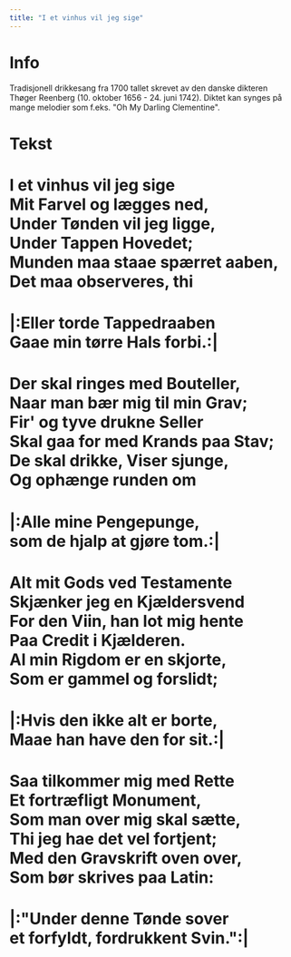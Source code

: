 ```yaml
---
title: "I et vinhus vil jeg sige"
---
```


# Info

Tradisjonell drikkesang fra 1700 tallet skrevet av den danske dikteren Thøger Reenberg (10. oktober 1656 - 24. juni 1742).
Diktet kan synges på mange melodier som f.eks. "Oh My Darling Cle­mentine".

# Tekst

I et vinhus vil jeg sige  
Mit Farvel og lægges ned,  
Under Tønden vil jeg ligge,  
Under Tappen Hovedet;  
Munden maa staae spærret aaben,  
Det maa observeres, thi  
==
|:Eller torde Tappedraaben  
Gaae min tørre Hals forbi.:|
==

Der skal ringes med Bouteller,  
Naar man bær mig til min Grav;   
Fir' og tyve drukne Seller  
Skal gaa for med Krands paa Stav;  
De skal drikke, Viser sjunge,  
Og ophænge runden om  
==
|:Alle mine Pengepunge,  
som de hjalp at gjøre tom.:|
==

Alt mit Gods ved Testamente  
Skjænker jeg en Kjældersvend  
For den Viin, han lot mig hente   
Paa Credit i Kjælderen.  
Al min Rigdom er en skjorte,   
Som er gammel og forslidt;   
==
|:Hvis den ikke alt er borte,   
Maae han have den for sit.:|
==

Saa tilkommer mig med Rette  
Et fortræfligt Monument,  
Som man over mig skal sætte,  
Thi jeg hae det vel fortjent;  
Med den Gravskrift oven over,  
Som bør skrives paa Latin:  
==
|:"Under denne Tønde sover  
et forfyldt, fordrukkent Svin.":|
==